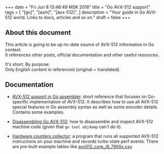 +++
date = "Fri Jun  8 13:46:49 MSK 2018"
title = "Go AVX-512 support"
tags = [
    "[go]",
    "[asm]",
    "[avx-512]",
]
description = "Your guide in Go AVX-512 world. Links to docs, articles and so on."
draft = false
+++

## About this document

This article is going to be up-to-date source of AVX-512 information in Go context.  
It references other posts, official documentation and other useful resources.

It's short. By purpose.  
Only English content is referenced (original + translated).

## Documentation

* [AVX-512 support in Go assembler](https://github.com/golang/go/wiki/AVX-512-support-in-Go-assembler):
  short reference that focuses on Go-specific implementation of AVX-512.
  It describes how to use all AVX-512 special features in Go assembly syntax as well as some encoder details.
  Contains some examples.

* [Disassembling Go AVX-512](/post/disassembling-go-avx512):
  how to disassemble and inspect AVX-512 machine code (given that `go tool objdump` can't do it).

* [Hardware counters collector](https://github.com/intel-go/avx512counters):
  a program that runs all supported AVX-512 instructions on your machine and records turbo state perf events.
  There are pre-built example tables like [avx512_core_i9_7900x.csv](https://github.com/intel-go/avx512counters/blob/master/avx512_core_i9_7900x.csv).
